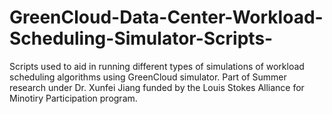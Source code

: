 # GreenCloud-Data-Center-Workload-Scheduling-Simulator-Scripts-
Scripts used to aid in running different types of simulations of workload scheduling algorithms using GreenCloud simulator. Part of Summer research under Dr. Xunfei Jiang funded by the Louis Stokes Alliance for Minotiry Participation program.
